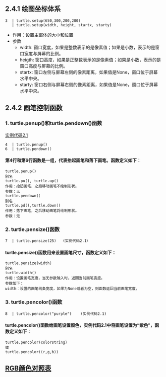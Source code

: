 ## 2.4.1 绘图坐标体系
    3  | turtle.setup(650,300,200,200)
       | turtle.setup(width, height, startx, starty)
- 作用：设置主窗体的大小和位置
- 参数
  - width: 窗口宽度，如果是整数表示的是像素值；如果是小数，表示的是窗口宽度与屏幕的比例。
  - heigth: 窗口高度，如果是正整数表示的是像素值；如果是小数，表示的是窗口高度与屏幕的比例。
  - startx: 窗口左侧与屏幕左侧的像素距离，如果值是None，窗口位于屏幕水平中央。
  - starty: 窗口右侧与屏幕右侧的像素距离，如果值是None，窗口位于屏幕水平中央。
## 2.4.2 画笔控制函数
### 1\. turtle.penup()和turtle.pendown()函数
[实例代码2.1](https://github.com/JackZander/Python-Note/blob/master/2%20实例代码/e2.1DrawPython.py)

    4  | turtle.penup()
    6  | turtle.pendown()    
#### 第4行和第6行函数是一组，代表抬起画笔和落下画笔。函数定义如下：
    
    turtle.penup()
    别名
    turtle.pu(), turtle.up()
    作用：抬起画笔，之后移动画笔不绘制形状。
    参数：无
    turtle.pendown()
    别名
    turtle.pd(),turtle.down()
    作用：落下画笔，之后移动画笔将绘制形状。
    参数：无

### 2\. turtle.pensize()函数
    7  | turtle.pensize(25)   (实例代码2.1）
#### turtle.pensize()函数用来设置画笔尺寸，函数定义如下：
    turtle.pensize(width)
    别名
    turtle.width()
    作用：设置画笔宽度，当无参数输入时，返回当前画笔宽度。
    参数如下：
    width：设置的画笔线条宽度，如果为None或者为空，则函数返回当前画笔宽度。
    
### 3\. turtle.pencolor()函数
    8  | turtle.pencolor("purple")    (实例代码2.1)
#### turtle.pencolor()函数给画笔设置颜色，实例代码2.1中将画笔设置为“紫色”，函数定义如下：
    turtle.pencolor(colorstring)
    或
    turtle.pencolor((r,g,b))

## [RGB颜色对照表](http://tool.oschina.net/commons?type=3)
